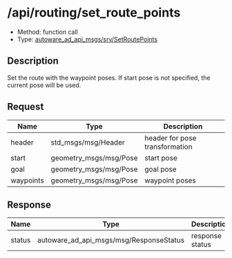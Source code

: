 # /api/routing/set_route_points

- Method: function call
- Type: [autoware_ad_api_msgs/srv/SetRoutePoints](../../../types/autoware_ad_api_msgs/srv/set_route_points.md)

## Description

Set the route with the waypoint poses. If start pose is not specified, the current pose will be used.

## Request

| Name      | Type                   | Description                    |
| --------- | ---------------------- | ------------------------------ |
| header    | std_msgs/msg/Header    | header for pose transformation |
| start     | geometry_msgs/msg/Pose | start pose                     |
| goal      | geometry_msgs/msg/Pose | goal pose                      |
| waypoints | geometry_msgs/msg/Pose | waypoint poses                 |

## Response

| Name   | Type                                    | Description     |
| ------ | --------------------------------------- | --------------- |
| status | autoware_ad_api_msgs/msg/ResponseStatus | response status |
